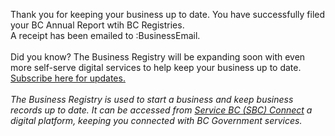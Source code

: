 Thank you for keeping your business up to date. You have successfully filed your BC Annual Report wtih BC Registries. <br> 
A receipt has been emailed to :BusinessEmail. <br><br>
Did you know? The Business Registry will be expanding soon with even more self-serve digital services to help keep your business up to date. [Subscribe here for updates.](https://www2.gov.bc.ca/gov/content/employment-business/business/managing-a-business/permits-licences/news-updates/modernization)
<br>
<br>
_The Business Registry is used to start a business and keep business records up to date. It can be accessed from  [Service BC (SBC) Connect](www.bcregistry.gov.bc.ca) a digital platform, keeping you connected with BC Government services._
